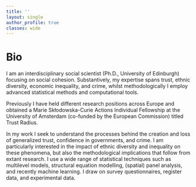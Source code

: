 ```yaml
---
title: ''
layout: single
author_profile: true
classes: wide
---
```


# Bio

I am an interdisciplinary social scientist (Ph.D., University of Edinburgh) focusing on social cohesion. Substantively, my expertise spans trust, ethnic diversity, economic inequality, and crime, whilst methodologically I employ advanced statistical methods and computational tools.

Previously I have held different research positions across Europe and obtained a Marie Skłodowska-Curie Actions Individual Fellowship at the University of Amsterdam (co-funded by the European Commission) titled Trust Radius.

In my work I seek to understand the processes behind the creation and loss of generalized trust, confidence in governments, and crime. I am particularly interested in the impact of ethnic diversity and inequality on these phenomena, but also the methodological implications that follow from extant research. I use a wide range of statistical techniques such as multilevel models, structural equation modelling, (spatial) panel analysis, and recently machine learning. I draw on survey questionnaires, register data, and experimental data.
